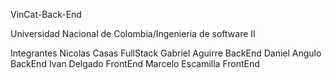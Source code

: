 VinCat-Back-End

Universidad Nacional de Colombia/Ingenieria de software II

Integrantes
Nicolas Casas     FullStack
Gabriel Aguirre   BackEnd
Daniel Angulo     BackEnd
Ivan Delgado      FrontEnd
Marcelo Escamilla FrontEnd
